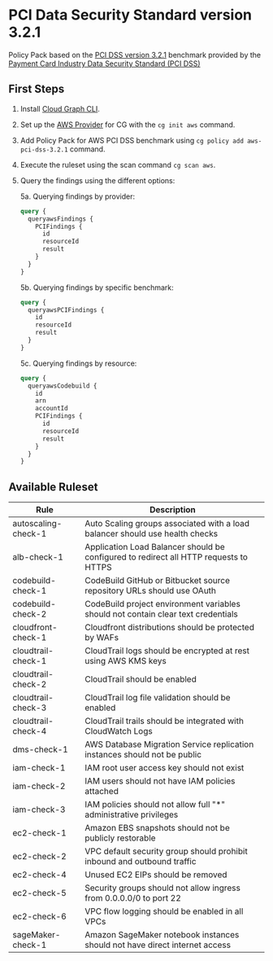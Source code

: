 # PCI Data Security Standard version 3.2.1

Policy Pack based on the [PCI DSS version 3.2.1](https://www.pcisecuritystandards.org/documents/PCI_DSS-QRG-v3_2_1.pdf) benchmark provided by the [Payment Card Industry Data Security Standard (PCI DSS)](https://www.pcisecuritystandards.org/)

## First Steps

1. Install [Cloud Graph CLI](https://docs.cloudgraph.dev/quick-start).
2. Set up the [AWS Provider](https://www.npmjs.com/package/@cloudgraph/cg-provider-aws) for CG with the `cg init aws` command.
3. Add Policy Pack for AWS PCI DSS benchmark using `cg policy add aws-pci-dss-3.2.1` command.
4. Execute the ruleset using the scan command `cg scan aws`.
5. Query the findings using the different options:

   5a. Querying findings by provider:

   ```graphql
   query {
     queryawsFindings {
       PCIFindings {
         id
         resourceId
         result
       }
     }
   }
   ```

   5b. Querying findings by specific benchmark:

   ```graphql
   query {
     queryawsPCIFindings {
       id
       resourceId
       result
     }
   }
   ```

   5c. Querying findings by resource:

   ```graphql
   query {
     queryawsCodebuild {
       id
       arn
       accountId
       PCIFindings {
         id
         resourceId
         result
       }
     }
   }
   ```

## Available Ruleset

| Rule                | Description                                                                           |
| ------------------- | ------------------------------------------------------------------------------------- |
| autoscaling-check-1 | Auto Scaling groups associated with a load balancer should use health checks          |
| alb-check-1         | Application Load Balancer should be configured to redirect all HTTP requests to HTTPS |
| codebuild-check-1   | CodeBuild GitHub or Bitbucket source repository URLs should use OAuth                 |
| codebuild-check-2   | CodeBuild project environment variables should not contain clear text credentials     |
| cloudfront-check-1  | Cloudfront distributions should be protected by WAFs                                  |
| cloudtrail-check-1  | CloudTrail logs should be encrypted at rest using AWS KMS keys                        |
| cloudtrail-check-2  | CloudTrail should be enabled                                                          |
| cloudtrail-check-3  | CloudTrail log file validation should be enabled                                      |
| cloudtrail-check-4  | CloudTrail trails should be integrated with CloudWatch Logs                           |
| dms-check-1         | AWS Database Migration Service replication instances should not be public             |
| iam-check-1         | IAM root user access key should not exist                                             |
| iam-check-2         | IAM users should not have IAM policies attached                                       |
| iam-check-3         | IAM policies should not allow full "\*" administrative privileges                     |
| ec2-check-1         | Amazon EBS snapshots should not be publicly restorable                                |
| ec2-check-2         | VPC default security group should prohibit inbound and outbound traffic               |
| ec2-check-4         | Unused EC2 EIPs should be removed                                                     |
| ec2-check-5         | Security groups should not allow ingress from 0.0.0.0/0 to port 22                    |
| ec2-check-6         | VPC flow logging should be enabled in all VPCs                                        |
| sageMaker-check-1   | Amazon SageMaker notebook instances should not have direct internet access            |
